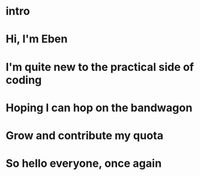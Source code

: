 # intro
# Hi, I'm Eben
# I'm quite new to the practical side of coding
# Hoping I can hop on the bandwagon
# Grow and contribute my quota
# So hello everyone, once again
